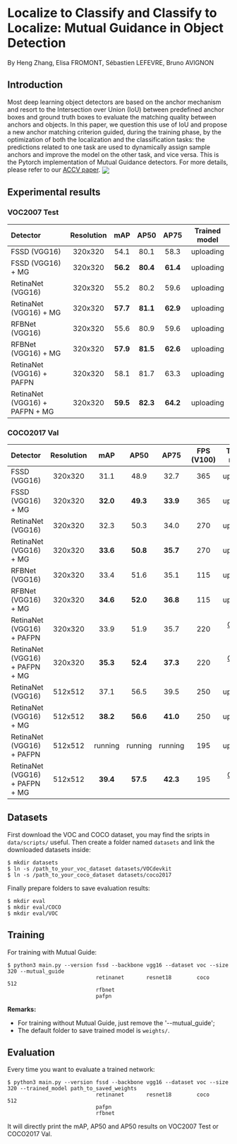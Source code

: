 # Localize to Classify and Classify to Localize: Mutual Guidance in Object Detection
By Heng Zhang, Elisa FROMONT, Sébastien LEFEVRE, Bruno AVIGNON
## Introduction
Most deep learning object detectors are based on the anchor mechanism and resort to the Intersection over Union (IoU) between predefined anchor boxes and ground truth boxes to evaluate the matching quality between anchors and objects. In this paper, we question this use of IoU and propose a new anchor matching criterion guided, during the training phase, by the optimization of both the localization and the classification tasks: the predictions related to one task are used to dynamically assign sample anchors and improve the model on the other task, and vice versa. This is the Pytorch implementation of Mutual Guidance detectors. For more details, please refer to our [ACCV paper](https://arxiv.org/pdf/2009.14085.pdf).
<img align="center" src="https://github.com/zhangheng19931123/MutualGuide/blob/master/doc/compare.png">
&nbsp;
&nbsp;
## Experimental results
### VOC2007 Test
| **Detector** | **Resolution** | **mAP** | **AP50** | **AP75** | **Trained model** |
|:-------|:-----:|:-------:|:-------:|:-------:|:-------:|
| FSSD (VGG16) | 320x320 | 54.1 | 80.1 | 58.3 | uploading |
| FSSD (VGG16) + MG | 320x320 | **56.2** | **80.4** | **61.4** | uploading |
| RetinaNet (VGG16) | 320x320 | 55.2 | 80.2 | 59.6 | uploading |
| RetinaNet (VGG16) + MG | 320x320 | **57.7** | **81.1** | **62.9** | uploading |
| RFBNet (VGG16) | 320x320 | 55.6 | 80.9 | 59.6 | uploading |
| RFBNet (VGG16) + MG | 320x320 | **57.9** | **81.5** | **62.6** | uploading |
| RetinaNet (VGG16) + PAFPN | 320x320 | 58.1 | 81.7 | 63.3 | uploading |
| RetinaNet (VGG16) + PAFPN + MG | 320x320 | **59.5** | **82.3** | **64.2** | uploading |
### COCO2017 Val
| **Detector** | **Resolution** | **mAP** | **AP50** | **AP75** | **FPS** (V100) | **Trained model** |
|:-------|:-----:|:-------:|:-------:|:-------:|:-------:|:-------:|
| FSSD (VGG16) | 320x320 | 31.1 | 48.9 | 32.7 | 365 | uploading |
| FSSD (VGG16) + MG | 320x320 | **32.0** | **49.3** | **33.9** | 365 | uploading |
| RetinaNet (VGG16) | 320x320 | 32.3 | 50.3 | 34.0 | 270 | uploading |
| RetinaNet (VGG16) + MG | 320x320 | **33.6** | **50.8** | **35.7** | 270 | uploading |
| RFBNet (VGG16) | 320x320 | 33.4 | 51.6 | 35.1 | 115 | uploading |
| RFBNet (VGG16) + MG | 320x320 | **34.6** | **52.0** | **36.8** | 115 | uploading |
| RetinaNet (VGG16) + PAFPN | 320x320 | 33.9 | 51.9 | 35.7 | 220 | [Google Drive](https://drive.google.com/file/d/13zBaiJ7LvlvPBogKB069OPhuV6JLKZzg/view?usp=sharing) |
| RetinaNet (VGG16) + PAFPN + MG | 320x320 | **35.3** | **52.4** | **37.3** | 220 | [Google Drive](https://drive.google.com/file/d/1IC18t7wnnm1Wk8q9UpkPzGy2-g68_uyY/view?usp=sharing) |
| RetinaNet (VGG16) | 512x512 | 37.1 | 56.5 | 39.5 | 250 | uploading |
| RetinaNet (VGG16) + MG | 512x512 | **38.2** | **56.6** | **41.0** | 250 | uploading |
| RetinaNet (VGG16) + PAFPN | 512x512 | running | running | running | 195 | uploading |
| RetinaNet (VGG16) + PAFPN + MG | 512x512 | **39.4** | **57.5** | **42.3** | 195 | [Google Drive](https://drive.google.com/file/d/1kj0auR9w2zZeSSffFuS-MS0pX07Ro61T/view?usp=sharing) |
## Datasets
First download the VOC and COCO dataset, you may find the sripts in `data/scripts/` useful.
Then create a folder named `datasets` and link the downloaded datasets inside:
```Shell
$ mkdir datasets
$ ln -s /path_to_your_voc_dataset datasets/VOCdevkit
$ ln -s /path_to_your_coco_dataset datasets/coco2017
```
Finally prepare folders to save evaluation results:
```Shell
$ mkdir eval
$ mkdir eval/COCO
$ mkdir eval/VOC
```
## Training
For training with Mutual Guide:
```Shell
$ python3 main.py --version fssd --backbone vgg16 --dataset voc --size 320 --mutual_guide
                            retinanet       resnet18        coco       512
                            rfbnet
                            pafpn
```
**Remarks:**
- For training without Mutual Guide, just remove the '--mutual_guide';
- The default folder to save trained model is `weights/`.
## Evaluation
Every time you want to evaluate a trained network:
```Shell
$ python3 main.py --version fssd --backbone vgg16 --dataset voc --size 320 --trained_model path_to_saved_weights
                            retinanet       resnet18        coco       512
                            pafpn
                            rfbnet
```
It will directly print the mAP, AP50 and AP50 results on VOC2007 Test or COCO2017 Val.
